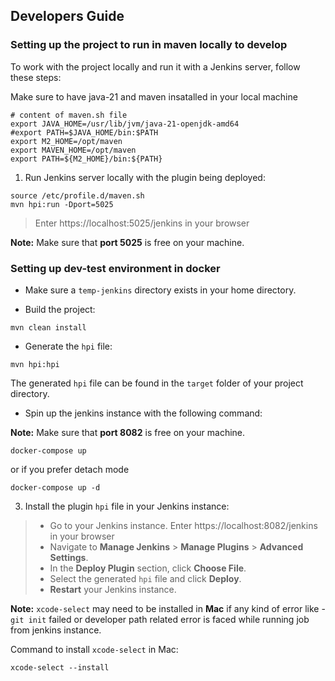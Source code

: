 ## Developers Guide

### Setting up the project to run in maven locally to develop
To work with the project locally and run it with a Jenkins server, follow these steps:

Make sure to have java-21 and maven insatalled in your local machine

```
# content of maven.sh file
export JAVA_HOME=/usr/lib/jvm/java-21-openjdk-amd64
#export PATH=$JAVA_HOME/bin:$PATH
export M2_HOME=/opt/maven
export MAVEN_HOME=/opt/maven
export PATH=${M2_HOME}/bin:${PATH}
```

1. Run Jenkins server locally with the plugin being deployed:
```
source /etc/profile.d/maven.sh 
mvn hpi:run -Dport=5025 
```
> Enter https://localhost:5025/jenkins in your browser

**Note:** Make sure that **port 5025** is free on your machine.

### Setting up dev-test environment in docker

* Make sure a `temp-jenkins` directory exists in your home directory.

* Build the project:
```
mvn clean install
```

* Generate the `hpi` file:
```
mvn hpi:hpi
```

The generated `hpi` file can be found in the `target` folder of your project directory.


* Spin up the jenkins instance with the following command:

**Note:** Make sure that **port 8082** is free on your machine.

```
docker-compose up
```
or if you prefer detach mode
```
docker-compose up -d
```

3. Install the plugin `hpi` file in your Jenkins instance:
>- Go to your Jenkins instance. Enter https://localhost:8082/jenkins in your browser
>- Navigate to **Manage Jenkins** > **Manage Plugins** > **Advanced Settings**.
>- In the **Deploy Plugin** section, click **Choose File**.
>- Select the generated `hpi` file and click **Deploy**.
>- **Restart** your Jenkins instance.

**Note:** `xcode-select` may need to be installed in **Mac** if any kind of error like - `git init` failed or developer path related error is faced while running job from jenkins instance.

Command to install `xcode-select` in Mac:
```
xcode-select --install
```